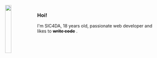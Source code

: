 <img align="left" width="20%" src="https://img.itch.zone/aW1hZ2UvMTMyNzA1LzYwOTIyMy5naWY=/original/aiPnrv.gif">

### Hoi!

I'm SIC4DA, 18 years old, passionate web developer and likes to <del>**write code**</del> .


